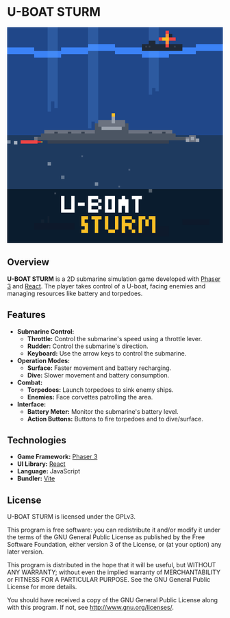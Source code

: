 # U-BOAT STURM

![U-BOAT STURM](./public/assets/uboat_sturm_icon.svg)

## Overview

**U-BOAT STURM** is a 2D submarine simulation game developed with [Phaser 3](https://phaser.io/) and [React](https://react.dev/). The player takes control of a U-boat, facing enemies and managing resources like battery and torpedoes.

## Features

-   **Submarine Control:**
    -   **Throttle:** Control the submarine's speed using a throttle lever.
    -   **Rudder:** Control the submarine's direction.
    -   **Keyboard:** Use the arrow keys to control the submarine.
-   **Operation Modes:**
    -   **Surface:** Faster movement and battery recharging.
    -   **Dive:** Slower movement and battery consumption.
-   **Combat:**
    -   **Torpedoes:** Launch torpedoes to sink enemy ships.
    -   **Enemies:** Face corvettes patrolling the area.
-   **Interface:**
    -   **Battery Meter:** Monitor the submarine's battery level.
    -   **Action Buttons:** Buttons to fire torpedoes and to dive/surface.

## Technologies

-   **Game Framework:** [Phaser 3](https://phaser.io/)
-   **UI Library:** [React](https://react.dev/)
-   **Language:** JavaScript
-   **Bundler:** [Vite](https://vitejs.dev/)

## License

U-BOAT STURM is licensed under the GPLv3.

This program is free software: you can redistribute it and/or modify it under the terms of the GNU General Public License as published by the Free Software Foundation, either version 3 of the License, or (at your option) any later version.

This program is distributed in the hope that it will be useful, but WITHOUT ANY WARRANTY; without even the implied warranty of MERCHANTABILITY or FITNESS FOR A PARTICULAR PURPOSE. See the GNU General Public License for more details.

You should have received a copy of the GNU General Public License along with this program. If not, see http://www.gnu.org/licenses/.
